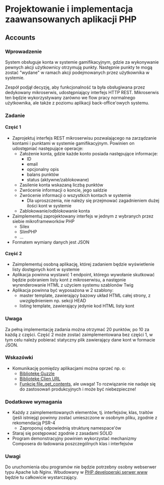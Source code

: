 # Projektowanie i implementacja zaawansowanych aplikacji PHP

## Accounts

### Wprowadzenie

System obsługuje konta w systemie gamifikacyjnym, gdzie za wykonywanie pewnych akcji użytkownicy otrzymują punkty. Następnie punkty te mogą zostać "wydane" w ramach akcji podejmowanych przez użytkownika w systemie.
 
Zespół podjął decyzję, aby funkcjonalność ta była obsługiwana przez dedykowany mikroserwis, udostępniający interfejs HTTP REST. Mikroserwis ten będzie wykorzystywany zarówno we flow pracy normalnego użytkownika, ale także z poziomu aplikacji back-office'owych systemu.


### Zadanie

#### Część 1

- Zaprojektuj interfejs REST mikroserwisu pozwalającego na zarządzanie kontami i punktami w systemie gamifikacyjnym. Powinien on udostępniać następujące operacje:
    - Założenie konta, gdzie każde konto posiada następujące informacje:
        - ID
        - email
        - opcjonalny opis
        - balans punktów
        - status (aktywne/zablokowane)
    - Zasilenie konta wskazaną liczbą punktów
    - Zwrócenie informacji o koncie, jego saldzie
    - Zwrócenie informacji o wszystkich kontach w systemie
        - Dla uproszczenia, nie należy się przejmować zagadnieniem dużej ilości kont w systemie
    - Zablokowanie/odblokowanie konta  
- Zaimplementuj zaprojektowany interfejs w jednym z wybranych przez siebie mikroframeworków PHP
    - Silex
    - SlimPHP
    - ...
- Formatem wymiany danych jest JSON

 
#### Część 2

- Zaimplementuj osobną aplikację, której zadaniem będzie wyświetlenie listy dostępnych kont w systemie
- Aplikacja powinna wystawić 1 endpoint, którego wywołanie skutkować będzie pobraniem listy kont z mikroserwisu, a następnie wyrenderowanie HTML z użyciem systemu szablonów Twig
- Aplikacja powinna być wyposażona w 2 szablony:
    - master template, zawierający bazowy układ HTML całej strony, z uwzględnieniem np. sekcji HEAD
    - listing template, zawierający jedynie kod HTML listy kont


### Uwaga

Za pełną implementację zadania można otrzymać 20 punktów, po 10 za każdą z części. Część 2 może zostać zaimplementowana bez części 1, w tym celu należy pobierać statyczny plik zawierający dane kont w formacie JSON.


### Wskazówki

- Komunikację pomiędzy aplikacjami można oprzeć np. o:
    - [Bibliotekę Guzzle](http://docs.guzzlephp.org/en/stable/quickstart.html#making-a-request)
    - [Bibliotekę Clien URL](https://www.php.net/manual/en/book.curl.php)
    - [Funkcję file_get_contents](https://www.php.net/manual/en/function.file-get-contents.php), ale uwaga! To rozwiązanie nie nadaje się do zastosowań produkcyjnych i może być niebezpieczne!   


### Dodatkowe wymagania

- Każdy z zaimplementowanych elementów, tj. interfejsów, klas, traitów (jeśli istnieją) powinny zostać umieszczone w osobnym pliku, zgodnie z rekomendacją PSR-4
    - Zaproponuj odpowiednią strukturę namespace'ów
- Staraj się postępować zgodnie z zasadami SOLID
- Program demonstracyjny powinien wykorzystać mechanizmy Composera do ładowania poszczególnych klas i interfejsów


### Uwagi

Do uruchomienia obu programów nie będzie potrzebny osobny webserwer typu Apache lub Nginx. Wbudowany w [PHP developerski serwer www](https://www.php.net/manual/en/features.commandline.webserver.php) będzie tu całkowicie wystarczający.
